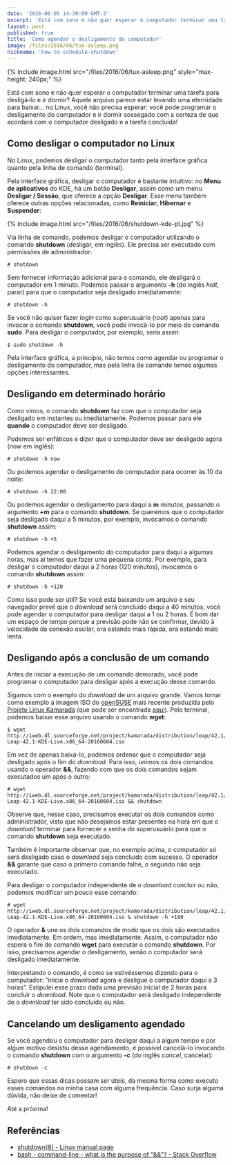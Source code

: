 ```yaml
---
date: '2016-06-05 14:30:00 GMT-3'
excerpt: 'Está com sono e não quer esperar o computador terminar uma tarefa para desligá-lo e ir dormir? Aquele arquivo parece estar levando uma eternidade para baixar... no Linux, você não precisa esperar: você pode programar o desligamento do computador e ir dormir sossegado com a certeza de que acordará com o computador desligado e a tarefa concluída!'
layout: post
published: true
title: 'Como agendar o desligamento do computador'
image: /files/2016/06/tux-asleep.png
nickname: 'how-to-schedule-shutdown'
--- 
```


{% include image.html src="/files/2016/06/tux-asleep.png" style="max-height: 240px;" %}

Está com sono e não quer esperar o computador terminar uma tarefa para desligá-lo e ir dormir? Aquele arquivo parece estar levando uma eternidade para baixar... no Linux, você não precisa esperar: você pode programar o desligamento do computador e ir dormir sossegado com a certeza de que acordará com o computador desligado e a tarefa concluída!

<!--more-->

## Como desligar o computador no Linux

No Linux, podemos desligar o computador tanto pela interface gráfica quanto pela linha de comando (terminal).

Pela interface gráfica, desligar o computador é bastante intuitivo: no **Menu de aplicativos** do KDE, há um botão **Desligar**, assim como um menu **Desligar / Sessão**, que oferece a opção **Desligar**. Esse menu também oferece outras opções relacionadas, como **Reiniciar**, **Hibernar** e **Suspender**:

{% include image.html src="/files/2016/06/shutdown-kde-pt.jpg" %}

Via linha de comando, podemos desligar o computador utilizando o comando **shutdown** (desligar, em inglês). Ele precisa ser executado com permissões de administrador:

```
# shutdown
```

Sem fornecer informação adicional para o comando, ele desligará o computador em 1 minuto. Podemos passar o argumento **-h** (do inglês *halt*, parar) para que o computador seja desligado imediatamente:

```
# shutdown -h
```

Se você não quiser fazer *login* como superusuário (*root*) apenas para invocar o comando **shutdown**, você pode invocá-lo por meio do comando **sudo**. Para desligar o computador, por exemplo, seria assim:

```
$ sudo shutdown -h
```

Pela interface gráfica, a princípio, não temos como agendar ou programar o desligamento do computador, mas pela linha de comando temos algumas opções interessantes.

## Desligando em determinado horário

Como vimos, o comando **shutdown** faz com que o computador seja desligado em instantes ou imediatamente. Podemos passar para ele **quando** o computador deve ser desligado.

Podemos ser enfáticos e dizer que o computador deve ser desligado agora (*now* em inglês):

```
# shutdown -h now
```

Ou podemos agendar o desligamento do computador para ocorrer às 10 da noite:

```
# shutdown -h 22:00
```

Ou podemos agendar o desligamento para daqui a **m** minutos, passando o argumento **+m** para o comando **shutdown**. Se queremos que o computador seja desligado daqui a 5 minutos, por exemplo, invocamos o comando **shutdown** assim:

```
# shutdown -h +5
```

Podemos agendar o desligamento do computador para daqui a algumas horas, mas aí temos que fazer uma pequena conta. Por exemplo, para desligar o computador daqui a 2 horas (120 minutos), invocamos o comando **shutdown** assim:

```
# shutdown -h +120
```

Como isso pode ser útil? Se você está baixando um arquivo e seu navegador prevê que o *download* será concluído daqui a 40 minutos, você pode agendar o computador para desligar daqui a 1 ou 2 horas. É bom dar um espaço de tempo porque a previsão pode não se confirmar, devido à velocidade da conexão oscilar, ora estando mais rápida, ora estando mais lenta.


## Desligando após a conclusão de um comando

Antes de iniciar a execução de um comando demorado, você pode programar o computador para desligar após a execução desse comando.

Sigamos com o exemplo do *download* de um arquivo grande. Vamos tomar como exemplo a imagem ISO do [openSUSE][opensuse] mais recente produzida pelo [Projeto Linux Kamarada][kamarada] (que pode ser encontrada [aqui][download]). Pelo terminal, podemos baixar esse arquivo usando o comando **wget**:

```
$ wget http://iweb.dl.sourceforge.net/project/kamarada/distribution/leap/42.1/iso/openSUSE-Leap-42.1-KDE-Live.x86_64-20160604.iso
```

Em vez de apenas baixá-lo, podemos ordenar que o computador seja desligado após o fim do *download*. Para isso, unimos os dois comandos usando o operador **&&**, fazendo com que os dois comandos sejam executados um após o outro:

```
# wget http://iweb.dl.sourceforge.net/project/kamarada/distribution/leap/42.1/iso/openSUSE-Leap-42.1-KDE-Live.x86_64-20160604.iso && shutdown
```

Observe que, nesse caso, precisamos executar os dois comandos como administrador, visto que não desejamos estar presentes na hora em que o *download* terminar para fornecer a senha do superusuário para que o comando **shutdown** seja executado.

Também é importante observar que, no exemplo acima, o computador só será desligado caso o *download* seja concluído com sucesso. O operador **&&** garante que caso o primeiro comando falhe, o segundo não seja executado.

Para desligar o computador independente de o *download* concluir ou não, podemos modificar um pouco esse comando:

```
# wget http://iweb.dl.sourceforge.net/project/kamarada/distribution/leap/42.1/iso/openSUSE-Leap-42.1-KDE-Live.x86_64-20160604.iso & shutdown -h +180
```

O operador **&** une os dois comandos de modo que os dois são executados imediatamente. Em ordem, mas imediatamente. Assim, o computador não espera o fim do comando **wget** para executar o comando **shutdown**. Por isso, precisamos agendar o desligamento, senão o computador será desligado imediatamente.

Interpretando o comando, é como se estivéssemos dizendo para o computador: "inicie o *download* agora e desligue o computador daqui a 3 horas". Estipulei esse prazo dada uma previsão inicial de 2 horas para concluir o *download*. Note que o computador será desligado independente de o *download* ter sido concluído ou não.

## Cancelando um desligamento agendado

Se você agendou o computador para desligar daqui a algum tempo e por algum motivo desistiu desse agendamento, é possível cancelá-lo invocando o comando **shutdown** com o argumento **-c** (do inglês *cancel*, cancelar):

```
# shutdown -c
```

Espero que essas dicas possam ser úteis, da mesma forma como executo esses comandos na minha casa com alguma frequência. Caso surja alguma dúvida, não deixe de comentar!

Até a próxima!

## Referências

- [shutdown(8) - Linux manual page][shutdown]
- [bash - command-line - what is the purpose of "&&"? - Stack Overflow][operador]

[opensuse]: https://www.opensuse.org/
[kamarada]: https://kamarada.github.io/
[download]: https://kamarada.github.io/pt/download/
[shutdown]: http://man7.org/linux/man-pages/man8/shutdown.8.html
[operador]: http://stackoverflow.com/a/30508672/1657502
